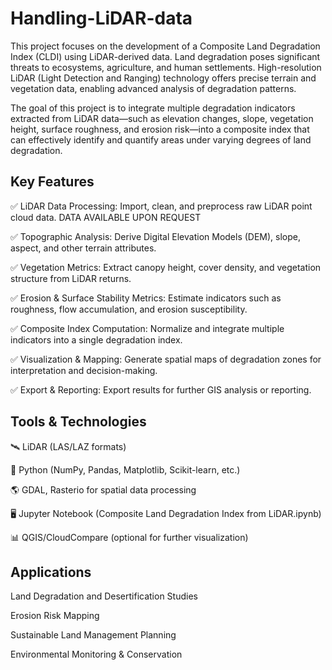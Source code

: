 # Handling-LiDAR-data
This project focuses on the development of a Composite Land Degradation Index (CLDI) using LiDAR-derived data. Land degradation poses significant threats to ecosystems, agriculture, and human settlements. High-resolution LiDAR (Light Detection and Ranging) technology offers precise terrain and vegetation data, enabling advanced analysis of degradation patterns.

The goal of this project is to integrate multiple degradation indicators extracted from LiDAR data—such as elevation changes, slope, vegetation height, surface roughness, and erosion risk—into a composite index that can effectively identify and quantify areas under varying degrees of land degradation.

## Key Features
✅ LiDAR Data Processing:
Import, clean, and preprocess raw LiDAR point cloud data.  DATA AVAILABLE UPON REQUEST

✅ Topographic Analysis:
Derive Digital Elevation Models (DEM), slope, aspect, and other terrain attributes.

✅ Vegetation Metrics:
Extract canopy height, cover density, and vegetation structure from LiDAR returns.

✅ Erosion & Surface Stability Metrics:
Estimate indicators such as roughness, flow accumulation, and erosion susceptibility.

✅ Composite Index Computation:
Normalize and integrate multiple indicators into a single degradation index.

✅ Visualization & Mapping:
Generate spatial maps of degradation zones for interpretation and decision-making.

✅ Export & Reporting:
Export results for further GIS analysis or reporting.

## Tools & Technologies
🛰️ LiDAR (LAS/LAZ formats)

🐍 Python (NumPy, Pandas, Matplotlib, Scikit-learn, etc.)

🌎 GDAL, Rasterio for spatial data processing

🖥️ Jupyter Notebook (Composite Land Degradation Index from LiDAR.ipynb)

📊 QGIS/CloudCompare (optional for further visualization)

## Applications
Land Degradation and Desertification Studies

Erosion Risk Mapping

Sustainable Land Management Planning

Environmental Monitoring & Conservation



